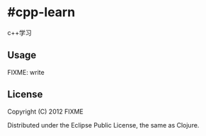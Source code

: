 #cpp-learn
=========

c++学习

## Usage

FIXME: write

## License

Copyright (C) 2012 FIXME

Distributed under the Eclipse Public License, the same as Clojure.

